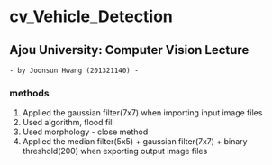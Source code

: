 # cv_Vehicle_Detection

## Ajou University: Computer Vision Lecture
    - by Joonsun Hwang (201321140) -

### methods
1. Applied the gaussian filter(7x7) when importing input image files
2. Used algorithm, flood fill
3. Used morphology - close method
4. Applied the median filter(5x5) + gaussian filter(7x7) + binary threshold(200) when exporting output image files
